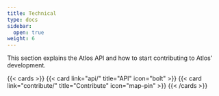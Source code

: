 ```yaml
---
title: Technical
type: docs
sidebar:
  open: true
weight: 6
---
```


This section explains the Atlos API and how to start contributing to Atlos' development.

{{< cards >}} 
{{< card link="api/" title="API" icon="bolt" >}} 
{{< card link="contribute/" title="Contribute" icon="map-pin" >}} 
{{< /cards >}}